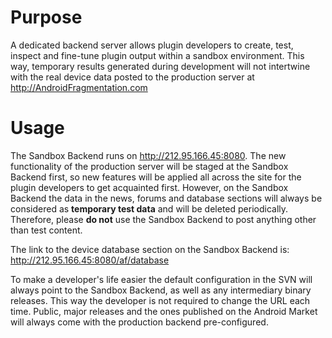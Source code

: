 # Purpose #
A dedicated backend server allows plugin developers to create, test, inspect and fine-tune plugin output within a sandbox environment. This way, temporary results generated during development will not intertwine with the real device data posted to the production server at http://AndroidFragmentation.com

# Usage #
The Sandbox Backend runs on http://212.95.166.45:8080. The new functionality of the production server will be staged at the Sandbox Backend first, so new features will be applied all across the site for the plugin developers to get acquainted first. However, on the Sandbox Backend the data in the news, forums and database sections will always be considered as **temporary test data** and will be deleted periodically. Therefore, please **do not** use the Sandbox Backend to post anything other than test content.

The link to the device database section on the Sandbox Backend is:
http://212.95.166.45:8080/af/database

To make a developer's life easier the default configuration in the SVN will always point to the Sandbox Backend, as well as any intermediary binary releases. This way the developer is not required to change the URL each time. Public, major releases and the ones published on the Android Market will always come with the production backend pre-configured.